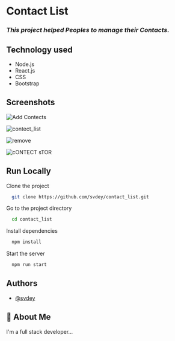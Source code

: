 
# Contact List

### _This project helped Peoples to manage their Contacts._



## Technology used

- Node.js
- React.js
- CSS
- Bootstrap


## Screenshots

![Add Contects](https://raw.githubusercontent.com/svdey/contect_list/main/src/assets/Screenshot%202022-05-27%20103615.png)


![contect_list](https://raw.githubusercontent.com/svdey/contect_list/main/src/assets/Screenshot%202022-05-27%20103639.png)

![remove](https://raw.githubusercontent.com/svdey/contect_list/main/src/assets/Screenshot%202022-05-27%20104612.png)

![cONTECT sTOR](https://raw.githubusercontent.com/svdey/contect_list/main/src/assets/Screenshot%202022-05-27%20103936.png)

## Run Locally

Clone the project

```bash
  git clone https://github.com/svdey/contact_list.git
```

Go to the project directory

```bash
  cd contact_list
```

Install dependencies

```bash
  npm install
```

Start the server

```bash
  npm run start
```


## Authors

- [@svdey](https://github.com/svdey)


## 🚀 About Me
I'm a full stack developer...

